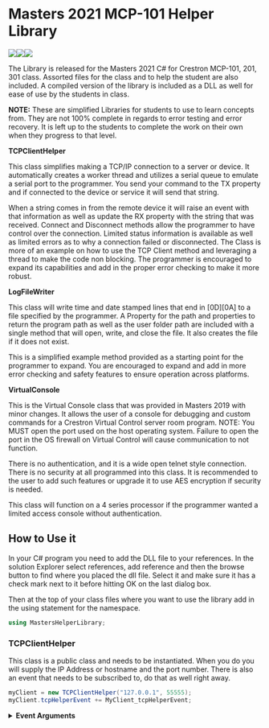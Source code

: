 # Masters 2021 MCP-101 Helper Library 
<img src="https://img.shields.io/badge/Language-C Sharp-blue"><img src="https://img.shields.io/badge/Platform-Crestron-blue"><img src="https://img.shields.io/badge/Masters- 2021-blue">

 The Library is released for the Masters 2021  C# for Crestron MCP-101, 201, 301 class.  Assorted files for the class and to help the student are also included.    A compiled version of the library is included as a DLL as well for ease of use by the students in class. 

 **NOTE:** These are simplified Libraries for students to use to learn concepts from.  They are not 100% complete in regards to error testing and error recovery.  It is left up to the students to complete the work on their own when they progress to that level.

**TCPClientHelper**

This class simplifies making a TCP/IP connection to a server or device. It automatically creates a worker thread and utilizes a serial queue to emulate a serial port to the programmer.  You send your command to  the TX property and if connected to the device or service it will send that string.

When a string comes in from the remote device it will raise an event with that information as well as update the RX property with the string that was received.  Connect and Disconnect methods allow the programmer to have control over the connection.  Limited status information is available as well as limited errors as to why a connection failed or disconnected.  The Class is more of an example on how to use the TCP Client method and leveraging a thread to make the code non blocking.  The programmer is encouraged to expand its capabilities and add in the proper error checking to make it more robust.

**LogFileWriter**

This class will write time and date stamped  lines that end in [0D][0A] to a file specified by the programmer.  A Property for the path and properties to return the program path as well as the user folder path are included with a single method that will open, write, and close the file.  It also creates the file if it does not exist.  
  
This is a simplified example method provided as a starting point for the programmer to expand.  You are encouraged to expand and add in more error checking and safety features to ensure operation across platforms.

**VirtualConsole**

This is the Virtual Console class that was provided in Masters 2019 with minor changes. It allows the user of a console for debugging and custom commands for a Crestron Virtual Control server room program.  NOTE: You MUST open the port used on the host operating system.  Failure to open the port in the OS firewall on Virtual Control will cause communication to not function.

There is no authentication, and it is a wide open telnet style connection.  There is no security at all programmed into this class.  It is recommended to the user to add such features or upgrade it to use AES encryption if security is needed.

This class will function on a 4 series processor if the programmer wanted a limited access console without authentication.




## How to Use it

 In your C# program you need to add the DLL file to your references.   In the solution Explorer select references, add reference and then the browse button to find where you placed the dll file.  Select it and make sure  it has a check mark next to it before hitting OK on the last dialog box.

Then at the top of your class files where you want to use the library add in the using statement for the namespace.
```C#
using MastersHelperLibrary;
```

### TCPClientHelper

This class is a public class and needs to be instantiated.  When you do you will supply the IP Address or hostname and the port number.   There is also an event that needs to be subscribed to, do that as well right away.
```C#
myClient = new TCPClientHelper("127.0.0.1", 55555);
myClient.tcpHelperEvent += MyClient_tcpHelperEvent;
```
<details><summary><b>Event Arguments</b></summary>

The event has arguments that will contain information.   RX is the last packet recieved by the client, Message contains what kind of event was thrown as well as Connected boolean and a status integer.

to Send text to the connected device simply send a string to the myClient.TX property.

### LogFileWriter

This is a public class so you instantiate it like any other. it takes no arguments for the default constructor.
```C#
myLog = new LogFileWriter();
```
The path to the log file needs to be specified on the LogPath property.    The processors path to the program and the User Folder are available in the ProgramPath and UserPath properties.

```c#
myLog.LogPath = myLog.UserPath + "logfilename.txt";
```
The ProgramPath and UserPath read only properties will have the seperator already at the end and is not needed to be added by the programmer.

Writing a line to the log by calling the WriteLog() Method. It accepts a string and will prepend the date and time stamp to the line before it is written. 

```c#
myLog.WriteLog("Program has started");
myLog.WriteLog(string.Format(" Variable a={0}",a));
```

### VirtualConsole

This is a Static class and does not have to be instantiated.   The Virtual Console can be started easily by calling the start method.
**NOTE:** you MUST open the port you intend to use when using this class with Crestron Virtual Control.   Failure to open the port desired in the Linux host OS will cause the VirtualConstrol to not function.

```C#
VirtualConsole.Start(45545);
```

you can add in custom console commands to trigger methods in your program.   The method you call MUST accept a string and return a string.
```C#
VirtualConsole.AddNewConsoleCommand(TestFunc, "Test", "This should respond with a message");

        private string TestFunc(string s)
        {
            VirtualConsole.Send("RESPONSE MESSAGE");
            return "test";
        }
```

Sending a message to the virtual console has the method Send that as an overload.   One sends a single line the other can be used to send multiple lines.  Setting the second property to True will have a command prompt right after the line.  setting the property to false will not.

```c#
VirtualConsole.Send("RESPONSE MESSAGE");
VirtualConsole.Send("Welcome to Program Information", false);
VirtualConsole.Send("------------------------------",true);
```